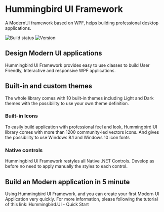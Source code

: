 # Hummingbird UI Framework
A ModernUI framework based on WPF, helps building professional desktop applications.

![Build status](https://hummingbird.visualstudio.com/Hummingbird%20ALM/_apis/build/status/Hummingbird%20UI) ![Version](https://img.shields.io/nuget/v/hummingbird.ui.svg?style=flat)

## Design Modern UI applications
Hummingbird UI Framework provides easy to use classes to build User Friendly, Interactive and responsive WPF applications.

## Built-in and custom themes
The whole library comes with 10 built-in themes including Light and Dark themes with the possibility to use your own theme definition.
### Built-in Icons
To easily build application with professional feel and look, Hummingbird UI library comes with more than 1200 community-led vectors icons. And gives the possibility to use Windows 8.1 and Windows 10 icon fonts
### Native controls
Hummingbird UI Framework restyles all Native .NET Controls. Develop as before no need to apply manually the styles to each control.
## Build an Modern application in 5 minute
Using Hummingbird UI Framework, and you can create your first Modern UI Application very quickly. For more information, please following the tutorial of this link: Hummingbird.UI - Quick Start
